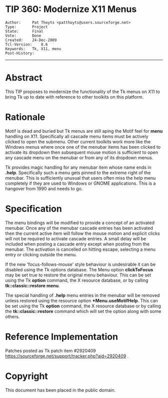 # TIP 360: Modernize X11 Menus
	Author:		Pat Thoyts <patthoyts@users.sourceforge.net>
	Type:		Project
	State:		Final
	Vote:		Done
	Created:	24-Dec-2009
	Tcl-Version:	8.6
	Keywords:	Tk, X11, menu
	Post-History:	
-----

# Abstract

This TIP proposes to modernize the functionality of the Tk menus on X11 to
bring Tk up to date with reference to other toolkits on this platform.

# Rationale

Motif is dead and buried but Tk menus are still aping the Motif feel for
**menu** handling on X11. Specifically all cascade menu items must be
actively clicked to open the submenu. Other current toolkits work more like
the Windows menus where once one of the menubar items has been clicked to
activate its dropdown then subsequent mouse motion is sufficient to open any
cascade menu on the menubar or from any of its dropdown menus.

Tk provides magic handling for any menubar item whose name ends in
**.help**. Specifically such a menu gets pinned to the extreme right of the
menubar. This is sufficiently unusual that users often miss the help menu
completely if they are used to Windows or GNOME applications. This is a
hangover from 1990 and needs to go.

# Specification

The menu bindings will be modified to provide a concept of an activated
menubar. Once any of the menubar cascade entries has been activated then the
current active item will follow the mouse motion and explicit clicks will not
be required to activate cascade entries. A small delay will be included when
posting a cascade entry except when posting from the menubar. The activation
is cancelled on hitting escape, selecting a menu entry or clicking outside the
menu.

If the new 'focus-follows-mouse' style behaviour is undesirable it can be
disabled using the Tk options database. The Menu option **clickToFocus** may
be set true to restore the original menu behaviour. This can be set using the
Tk **option** command, the X resource database, or by calling
**tk::classic::restore menu**.

The special handling of **.help** menu entries in the menubar will be
removed unless restored using the resource option **\*Menu.useMotifHelp**.
This can be set using the Tk **option** command, the X resource database or
by calling the **tk::classic::restore** command which will set the option
along with some others.

# Reference Implementation

Patches posted as Tk patch item \#2920409
<https://sourceforge.net/support/tracker.php?aid=2920409> .

# Copyright

This document has been placed in the public domain.

